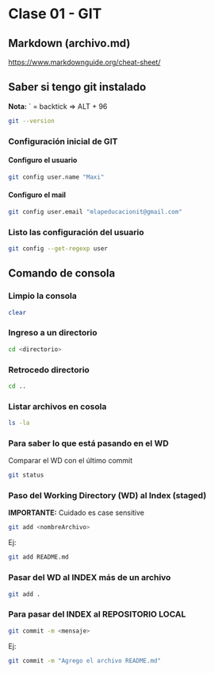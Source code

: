 # Clase 01 - GIT

## Markdown (archivo.md)

https://www.markdownguide.org/cheat-sheet/

## Saber si tengo git instalado

**Nota:** ` = backtick => ALT + 96 

```sh
git --version
```
### Configuración inicial de GIT

#### Configuro el usuario 

```sh
git config user.name "Maxi"
```

#### Configuro el mail 
```sh
git config user.email "mlapeducacionit@gmail.com"
```

### Listo las configuración del usuario
```sh
git config --get-regexp user
```

## Comando de consola

### Limpio la consola

```sh
clear
```
### Ingreso a un directorio

```sh
cd <directorio>
```

### Retrocedo directorio

```sh
cd ..
```

### Listar archivos en cosola

```sh
ls -la
```

### Para saber lo que está pasando en el WD 
Comparar el WD con el último commit

```sh
git status
```

### Paso del Working Directory (WD) al Index (staged)
**IMPORTANTE:** Cuidado es case sensitive

```sh
git add <nombreArchivo> 
```

Ej:

```sh
git add README.md 
```
### Pasar del WD al INDEX más de un archivo
```sh
git add .
```


### Para pasar del INDEX al REPOSITORIO LOCAL

```sh
git commit -m <mensaje>
```
Ej:

```sh
git commit -m "Agrego el archivo README.md"
```